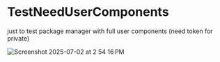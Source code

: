 # TestNeedUserComponents

just to test package manager with full user components (need token for private)

![Screenshot 2025-07-02 at 2 54 16 PM](https://github.com/user-attachments/assets/d851a102-c98e-45f8-a27f-da3e3e9c498d)
